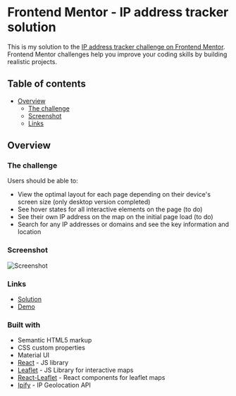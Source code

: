 # Frontend Mentor - IP address tracker solution

This is my solution to the [IP address tracker challenge on Frontend Mentor](https://www.frontendmentor.io/challenges/ip-address-tracker-I8-0yYAH0). Frontend Mentor challenges help you improve your coding skills by building realistic projects. 

## Table of contents

- [Overview](#overview)
  - [The challenge](#the-challenge)
  - [Screenshot](#screenshot)
  - [Links](#links)

## Overview

### The challenge

Users should be able to:

- View the optimal layout for each page depending on their device's screen size (only desktop version completed)
- See hover states for all interactive elements on the page (to do)
- See their own IP address on the map on the initial page load (to do)
- Search for any IP addresses or domains and see the key information and location

### Screenshot

![Screenshot]('https://github.com/ancheetah/iptracker/blob/main/public/Screen%20Shot%202021-07-27%20at%204.23.20%20PM.png')

### Links

- [Solution](https://github.com/ancheetah/iptracker)
- [Demo](https://ancheetah.github.io/iptracker)

### Built with

- Semantic HTML5 markup
- CSS custom properties
- Material UI
- [React](https://reactjs.org/) - JS library
- [Leaflet](https://leafletjs.com/) - JS Library for interactive maps
- [React-Leaflet](https://react-leaflet.js.org/) - React components for leaflet maps
- [Ipify](https://geo.ipify.org/) - IP Geolocation API

